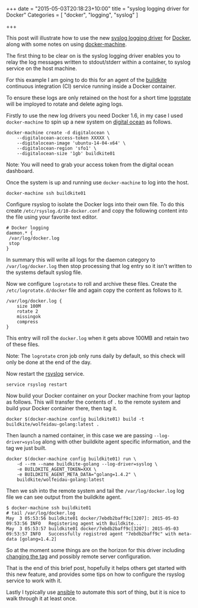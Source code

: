 +++
date = "2015-05-03T20:18:23+10:00"
title = "syslog logging driver for Docker"
Categories = [ "docker", "logging", "syslog" ]

+++

This post will illustrate how to use the new [syslog logging driver](https://docs.docker.com/reference/run/#logging-drivers-log-driver) for [Docker](http://docker.com), along with some notes on using [docker-machine](https://docs.docker.com/machine/). 

The first thing to be clear on is the syslog logging driver enables you to relay the log messages written to stdout/stderr within a container, to syslog service on the host machine.

For this example I am going to do this for an agent of the [buildkite](https://buildkite.com) continuous integration (CI) service running inside a Docker container. 

To ensure these logs are only retained on the host for a short time [logrotate](http://linuxcommand.org/man_pages/logrotate8.html) will be imployed to rotate and delete aging logs.

Firstly to use the new log drivers you need Docker 1.6, in my case I used `docker-machine` to spin up a new system on [digital ocean](https://www.digitalocean.com/) as follows.

```
docker-machine create -d digitalocean \
	--digitalocean-access-token XXXXX \ 
	--digitalocean-image 'ubuntu-14-04-x64' \
	--digitalocean-region 'sfo1' \
	--digitalocean-size '1gb' buildkite01
```

Note: You will need to grab your access token from the digital ocean dashboard.

Once the system is up and running use `docker-machine` to log into the host.

```
docker-machine ssh buildkite01
```

Configure rsyslog to isolate the Docker logs into their own file. To do this create `/etc/rsyslog.d/10-docker.conf` and copy the following content into the file using your favorite text editor.

```
# Docker logging
daemon.* {
 /var/log/docker.log
 stop
}
```

In summary this will write all logs for the daemon category to `/var/log/docker.log` then stop processing that log entry so it isn't written to the systems default syslog file.

Now we configure `logrotate` to roll and archive these files. Create the `/etc/logrotate.d/docker` file and again copy the content as follows to it.

```
/var/log/docker.log {
    size 100M
    rotate 2
    missingok
    compress
}
```

This entry will roll the `docker.log` when it gets above 100MB and retain two of these files. 

Note: The `logrotate` cron job only runs daily by default, so this check will only be done at the end of the day.

Now restart the [rsyslog](http://www.rsyslog.com/) service.

```
service rsyslog restart
```

Now build your Docker container on your Docker machine from your laptop as follows. This will transfer the contents of `.` to the remote system and build your Docker container there, then tag it.

```
docker $(docker-machine config buildkite01) build -t buildkite/wolfeidau-golang:latest .
```

Then launch a named container, in this case we are passing `--log-driver=syslog` along with other buildkite agent specific information, and the tag we just built.

```
docker $(docker-machine config buildkite01) run \
	-d --rm --name buildkite-golang --log-driver=syslog \
	-e BUILDKITE_AGENT_TOKEN=XXX \
	-e BUILDKITE_AGENT_META_DATA="golang=1.4.2" \
	buildkite/wolfeidau-golang:latest
```

Then we ssh into the remote system and tail the `/var/log/docker.log` log file we can see output from the buildkite agent.

```
$ docker-machine ssh buildkite01
# tail /var/log/docker.log
May  3 05:53:56 buildkite01 docker/7ebdb2baff9c[3207]: 2015-05-03 09:53:56 INFO   Registering agent with Buildkite...
May  3 05:53:57 buildkite01 docker/7ebdb2baff9c[3207]: 2015-05-03 09:53:57 INFO   Successfully registred agent "7ebdb2baff9c" with meta-data [golang=1.4.2]
```

So at the moment some things are on the horizon for this driver including [changing the tag](https://github.com/docker/docker/pull/12668) and possibly remote server configuration.

That is the end of this brief post, hopefully it helps others get started with this new feature, and provides some tips on how to configure the rsyslog service to work with it.

Lastly I typically use [ansible](http://www.ansible.com/home) to automate this sort of thing, but it is nice to walk through it at least once.

